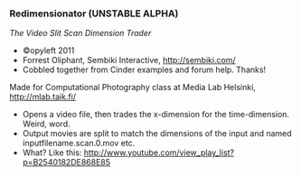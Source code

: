 ### Redimensionator (UNSTABLE ALPHA)

_The Video Slit Scan Dimension Trader_

* &copy;opyleft 2011 
* Forrest Oliphant, Sembiki Interactive, http://sembiki.com/
* Cobbled together from Cinder examples and forum help. Thanks!

Made for Computational Photography class at Media Lab Helsinki, http://mlab.taik.fi/

* Opens a video file, then trades the x-dimension for the time-dimension. Weird, word.
* Output movies are split to match the dimensions of the input and named inputfilename.scan.0.mov etc.
* What? Like this: http://www.youtube.com/view_play_list?p=B2540182DE868E85
